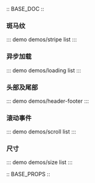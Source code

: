 :: BASE_DOC ::

### 斑马纹
::: demo demos/stripe list
:::

### 异步加载
::: demo demos/loading list
:::

### 头部及尾部
::: demo demos/header-footer 
:::

### 滚动事件
::: demo demos/scroll list
:::

### 尺寸
::: demo demos/size list
:::

:: BASE_PROPS ::